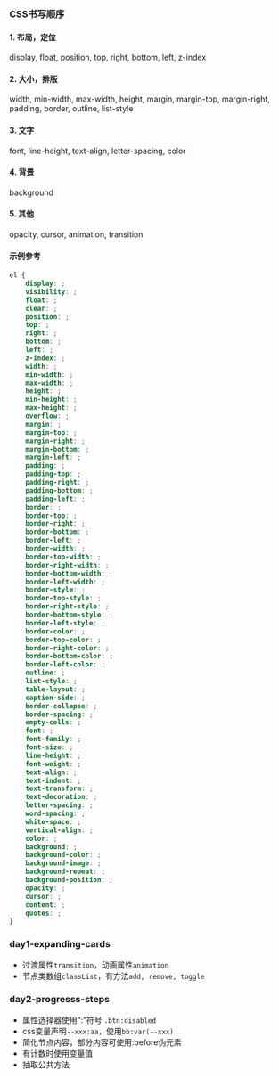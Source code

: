 ### CSS书写顺序

#### 1. 布局，定位
display, float, position, top, right, bottom, left, z-index

#### 2. 大小，排版
width, min-width, max-width, height, margin, margin-top, margin-right, padding, border, outline, list-style

#### 3. 文字
font, line-height, text-align, letter-spacing, color

#### 4. 背景
background

#### 5. 其他
opacity, cursor, animation, transition

#### 示例参考
```css
el {
    display: ;
    visibility: ;
    float: ;
    clear: ;
    position: ;
    top: ;
    right: ;
    bottom: ;
    left: ;
    z-index: ;
    width: ;
    min-width: ;
    max-width: ;
    height: ;
    min-height: ;
    max-height: ;
    overflow: ;
    margin: ;
    margin-top: ;
    margin-right: ;
    margin-bottom: ;
    margin-left: ;
    padding: ;
    padding-top: ;
    padding-right: ;
    padding-bottom: ;
    padding-left: ;
    border: ;
    border-top: ;
    border-right: ;
    border-bottom: ;
    border-left: ;
    border-width: ;
    border-top-width: ;
    border-right-width: ;
    border-bottom-width: ;
    border-left-width: ;
    border-style: ;
    border-top-style: ;
    border-right-style: ;
    border-bottom-style: ;
    border-left-style: ;
    border-color: ;
    border-top-color: ;
    border-right-color: ;
    border-bottom-color: ;
    border-left-color: ;
    outline: ;
    list-style: ;
    table-layout: ;
    caption-side: ;
    border-collapse: ;
    border-spacing: ;
    empty-cells: ;
    font: ;
    font-family: ;
    font-size: ;
    line-height: ;
    font-weight: ;
    text-align: ;
    text-indent: ;
    text-transform: ;
    text-decoration: ;
    letter-spacing: ;
    word-spacing: ;
    white-space: ;
    vertical-align: ;
    color: ;
    background: ;
    background-color: ;
    background-image: ;
    background-repeat: ;
    background-position: ;
    opacity: ;
    cursor: ;
    content: ;
    quotes: ;
}
```

### day1-expanding-cards
- 过渡属性`transition`，动画属性`animation`
- 节点类数组`classList`，有方法`add, remove, toggle`

### day2-progresss-steps
- 属性选择器使用“:”符号 `.btn:disabled`
- css变量声明`--xxx:aa`，使用`bb:var(--xxx)`
- 简化节点内容，部分内容可使用:before伪元素
- 有计数时使用变量值
- 抽取公共方法
